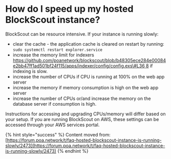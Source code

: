 # How do I speed up my hosted BlockScout instance?

BlockScout can be resource intensive. If your instance is running slowly:

* clear the cache - the application cache is cleared on restart by running: `sudo systemctl restart explorer.service`
* increase the memory limit for indexers [https://github.com/poanetwork/blockscout/blob/b48305ece284e00084e2bb47ff1ad501bf24f115/apps/indexer/config/config.exs\#L36 8](https://github.com/poanetwork/blockscout/blob/b48305ece284e00084e2bb47ff1ad501bf24f115/apps/indexer/config/config.exs#L36) if indexing is slow.
* increase the number of CPUs if CPU is running at 100% on the web app server
* increase the memory if memory consumption is high on the web app server
* increase the number of CPUs or/and increase the memory on the database server if consumption is high.

Instructions for accessing and upgrading CPUs/memory will differ based on your setup. If you are running BlockScout on AWS, these settings can be accessed through your AWS services portal.

{% hint style="success" %}
Content moved from: [https://forum.poa.network/t/faq-hosted-blockscout-instance-is-running-slowly/2473](https://forum.poa.network/t/faq-hosted-blockscout-instance-is-running-slowly/2473)
{% endhint %}

